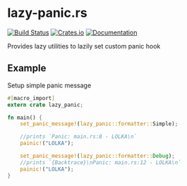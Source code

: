 lazy-panic.rs
====================

[![Build Status](https://travis-ci.org/DoumanAsh/lazy-panic.rs.svg?branch=master)](https://travis-ci.org/DoumanAsh/lazy-panic.rs)
[![Crates.io](https://img.shields.io/crates/v/lazy-panic.svg)](https://crates.io/crates/lazy-panic)
[![Documentation](https://docs.rs/lazy-panic/badge.svg)](https://docs.rs/crate/lazy-panic)

Provides lazy utilities to lazily set custom panic hook

## Example

Setup simple panic message

```rust
#[macro_import]
extern crate lazy_panic;

fn main() {
    set_panic_message!(lazy_panic::formatter::Simple);

    //prints `Panic: main.rs:8 - LOLKA\n`
    painic!("LOLKA");

    set_panic_message!(lazy_panic::formatter::Debug);
    //prints `{Backtrace}\nPanic: main.rs:12 - LOLKA\n`
    painic!("LOLKA");
}
